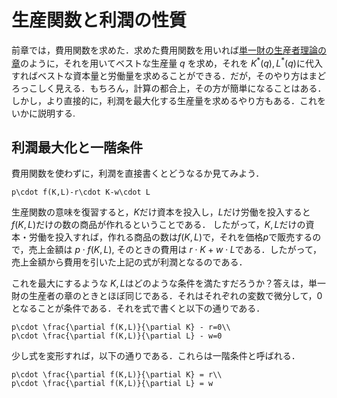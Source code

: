 # 生産関数と利潤の性質

前章では，費用関数を求めた．求めた費用関数を用いれば[単一財の生産者理論の章](ch1.4.md)のように，それを用いてベストな生産量 $q$ を求め，それを $K^*(q),L^*(q)$に代入すればベストな資本量と労働量を求めることができる．だが，そのやり方はまどろっこしく見える．もちろん，計算の都合上，その方が簡単になることはある．しかし，より直接的に，利潤を最大化する生産量を求めるやり方もある．これをいかに説明する.

## 利潤最大化と一階条件

費用関数を使わずに，利潤を直接書くとどうなるか見てみよう．
```{math}
p\cdot f(K,L)-r\cdot K-w\cdot L
```
生産関数の意味を復習すると，$K$だけ資本を投入し，$L$だけ労働を投入すると $f(K,L)$だけの数の商品が作れるということである．
したがって，$K,L$だけの資本・労働を投入すれば，作れる商品の数は$f(K,L)$で，それを価格$p$で販売するので，売上金額は $p\cdot f(K,L)$, そのときの費用は $r\cdot K + w\cdot L$である．したがって，売上金額から費用を引いた上記の式が利潤となるのである．

これを最大にするような $K,L$はどのような条件を満たすだろうか？答えは，単一財の生産者の章のときとほぼ同じである．それはそれぞれの変数で微分して，$0$となることが条件である．それを式で書くと以下の通りである．
```{math}
p\cdot \frac{\partial f(K,L)}{\partial K} - r=0\\
p\cdot \frac{\partial f(K,L)}{\partial L} - w=0
```

少し式を変形すれば，以下の通りである．これらは一階条件と呼ばれる．
```{math}
p\cdot \frac{\partial f(K,L)}{\partial K} = r\\
p\cdot \frac{\partial f(K,L)}{\partial L} = w
```


